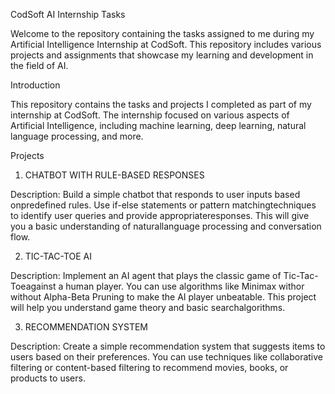 CodSoft AI Internship Tasks

Welcome to the repository containing the tasks assigned to me during my Artificial Intelligence Internship at CodSoft. 
This repository includes various projects and assignments that showcase my learning and development in the field of AI.

Introduction

This repository contains the tasks and projects I completed as part of my internship at CodSoft. 
The internship focused on various aspects of Artificial Intelligence, including machine learning, deep learning, natural language processing, and more.

Projects
1. CHATBOT WITH RULE-BASED RESPONSES

Description: Build a simple chatbot that responds to user inputs based onpredefined rules.
             Use if-else statements or pattern matchingtechniques to identify user queries and provide appropriateresponses.
             This will give you a basic understanding of naturallanguage processing and conversation flow.

2. TIC-TAC-TOE AI

Description: Implement an AI agent that plays the classic game of Tic-Tac-Toeagainst a human player.
              You can use algorithms like Minimax withor without Alpha-Beta Pruning to make the AI player unbeatable.
              This project will help you understand game theory and basic searchalgorithms.

3. RECOMMENDATION SYSTEM

Description: Create a simple recommendation system that suggests items to users based on their preferences. 
              You can use techniques like collaborative filtering or content-based filtering to recommend movies, books, or products to users.
